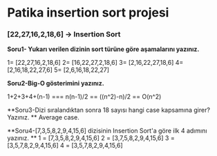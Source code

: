 # Patika insertion sort projesi

### [22,27,16,2,18,6] -> Insertion Sort

**Soru1- Yukarı verilen dizinin sort türüne göre aşamalarını yazınız.**

1= [22,27,16,2,18,6]
2= [16,22,27,2,18,6]
3= [2,16,22,27,18,6]
4= [2,16,18,22,27,6]
5= [2,6,16,18,22,27]

**Soru2-Big-O gösterimini yazınız.**

1+2+3+4+(n-1) === n(n-1)/2 == ((n^2)-n)/2 == O(n^2)

**Soru3-Dizi sıralandıktan sonra 18 sayısı hangi case kapsamına girer? Yazınız.
**
Average case.

**Soru4-[7,3,5,8,2,9,4,15,6] dizisinin Insertion Sort'a göre ilk 4 adımını yazınız.
**
1 = [7,3,5,8,2,9,4,15,6]
2 = [3,7,5,8,2,9,4,15,6]
3 = [3,5,7,8,2,9,4,15,6]
4 = [3,5,7,8,2,9,4,15,6]
